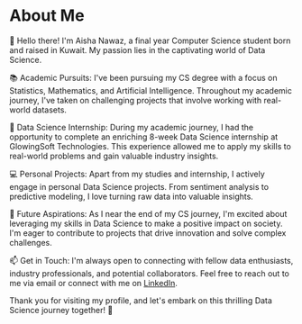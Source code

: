 # About Me

👋 Hello there! I'm Aisha Nawaz, a final year Computer Science student born and raised in Kuwait. My passion lies in the captivating world of Data Science.

📚 Academic Pursuits:
I've been pursuing my CS degree with a focus on Statistics, Mathematics, and Artificial Intelligence. Throughout my academic journey, I've taken on challenging projects that involve working with real-world datasets.

💼 Data Science Internship:
During my academic journey, I had the opportunity to complete an enriching 8-week Data Science internship at GlowingSoft Technologies. This experience allowed me to apply my skills to real-world problems and gain valuable industry insights.

💻 Personal Projects:
Apart from my studies and internship, I actively engage in personal Data Science projects. From sentiment analysis to predictive modeling, I love turning raw data into valuable insights.

🌱 Future Aspirations:
As I near the end of my CS journey, I'm excited about leveraging my skills in Data Science to make a positive impact on society. I'm eager to contribute to projects that drive innovation and solve complex challenges.

📫 Get in Touch:
I'm always open to connecting with fellow data enthusiasts, industry professionals, and potential collaborators. Feel free to reach out to me via email or connect with me on [LinkedIn](https://www.linkedin.com/in/aisha-n-83bb35a2).

Thank you for visiting my profile, and let's embark on this thrilling Data Science journey together! 🚀
